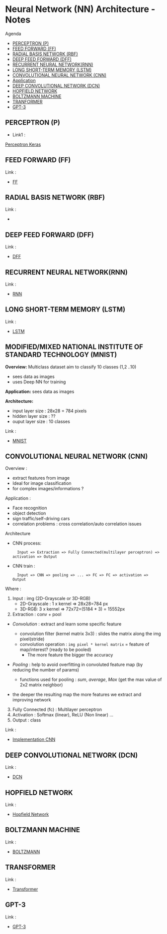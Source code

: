 # Neural Network (NN) Architecture - Notes

Agenda
- [PERCEPTRON (P)](#perceptron-p)
- [FEED FORWARD (FF)](#feed-forward-ff)
- [RADIAL BASIS NETWORK (RBF)](#radial-basis-network-rbf)
- [DEEP FEED FORWARD (DFF)](#deep-feed-forward-dff)
- [RECURRENT NEURAL NETWORK(RNN)](#recurrent-neural-networkrnn)
- [LONG SHORT-TERM MEMORY (LSTM)](#long-short-term-memory-lstm)
- [CONVOLUTIONAL NEURAL NETWORK (CNN)](#convolutional-neural-network-cnn)
- [Application](#application)
- [DEEP CONVOLUTIONAL NETWORK (DCN)](#deep-convolutional-network-dcn)
- [HOPFIELD NETWORK](#hopfield-network)
- [BOLTZMANN MACHINE](#boltzmann-machine)
- [TRANFORMER](#tranformer)
- [GPT-3](#gpt-3)


## PERCEPTRON (P)
- Link1 : 
  
[Perceptron Keras](https://github.com/afondiel/research-notes/blob/master/ai/ml-notes/deep-learning-notes/neural-nets/perpectron-model-keras.ipynb)
## FEED FORWARD (FF)
Link :
- [FF](https://github.com/afondiel/research-notes/blob/master/ai/ml-notes/deep-learning-notes/neural-nets/perpectron-model-keras.ipynb)
## RADIAL BASIS NETWORK (RBF)
Link : 
- [](#) 
## DEEP FEED FORWARD (DFF)
Link : 
- [DFF](https://github.com/afondiel/research-notes/blob/master/ai/ml-notes/deep-learning-notes/neural-nets/deep-neural-network-keras.ipynb) 
## RECURRENT NEURAL NETWORK(RNN)
Link : 
- [RNN](https://github.com/afondiel/research-notes/blob/master/ai/ml-notes/deep-learning-notes/neural-nets/recurrent_neural_network_LSTM_notes.ipynb) 
## LONG SHORT-TERM MEMORY (LSTM) 
Link : 
- [LSTM](https://github.com/afondiel/research-notes/blob/master/ai/ml-notes/deep-learning-notes/neural-nets/recurrent_neural_network_LSTM_notes.ipynb)
## MODIFIED/MIXED NATIONAL INSTITUTE OF STANDARD TECHNOLOGY (MNIST)
**Overview:** Multiclass dataset aim to classify 10 classes (1,2 ..10)
- sees data as images
- uses Deep NN for training
  
**Application:** sees data as images

**Architecture:**
- input layer size : 28x28 = 784 pixels
- hidden layer size : ??
- ouput layer size : 10 classes
  
Link : 
- [MNIST](https://github.com/afondiel/research-notes/blob/master/ai/ml-notes/deep-learning-notes/neural-nets/MNIST%20Image%20Recognition.ipynb)
## CONVOLUTIONAL NEURAL NETWORK (CNN)
Overview : 
- extract features from image
- Ideal for image classification
- for complex images/informations ? 
  
Application :
- Face recognition
- object detection
- sign traffic/self-driving cars
- correlation problems : cross correlation/auto correlation issues

Architecture

- CNN process:


        Input => Extraction => Fully Connected(multilayer perceptron) => activation => Output

- CNN train :

        Input => CNN => pooling => ... => FC => FC => activation => Output

Where : 
1. Input : img (2D-Grayscale or 3D-RGB)
   - 2D-Grayscale : 1 x kernel => 28x28=784 px 
   - 3D-RGB: 3 x kernel => 72x72=(5184 * 3) = 15552px
2. Extraction : conv + pool
   
- *Convolution* : extract and learn some specific feature
  - convolution filter (kernel matrix 3x3) : slides  the matrix along the img pixel(stride)
  - convolution operation : `img pixel * kernel matrix` = feature of map/interest? (ready to be pooled) 
    - The more feature the bigger the accuracy 

- *Pooling* : help to avoid overfitting in convoluted feature map (by reducing the number of params)
  - functions used for pooling : *sum*, *average*, *Max* (get the max value of 2x2 matrix neighbor)
- the deeper the resulting map the more features we extract and improving network
3. Fully Connected (fc) : Multilayer perceptron
1. Activation : Softmax (linear), ReLU (Non linear) ...
2. Output : class

Link : 
- [Implementation CNN](https://github.com/afondiel/research-notes/blob/master/ai/ml-notes/deep-learning-notes/neural-nets/convolutional-neural-network.ipynb) 
## DEEP CONVOLUTIONAL NETWORK (DCN)
Link : 
- [DCN](#)
## HOPFIELD NETWORK
Link :
- [Hopfield Network](https://en.wikipedia.org/wiki/Hopfield_network)
## BOLTZMANN MACHINE
Link : 
-  [BOLTZMANN](#)
## TRANSFORMER
Link : 
- [Transformer](https://github.com/afondiel/research-notes/blob/master/ai/research-papers/Attention%20is%20all%20you%20need%20-%20Google%20Research%20(2017).pdf)
## GPT-3
Link : 
- [GPT-3](https://en.wikipedia.org/wiki/GPT-3)

